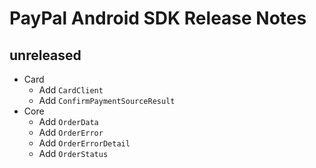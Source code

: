 # PayPal Android SDK Release Notes

## unreleased

* Card
  * Add `CardClient`
  * Add `ConfirmPaymentSourceResult`
* Core
  * Add `OrderData`
  * Add `OrderError`
  * Add `OrderErrorDetail`
  * Add `OrderStatus`

